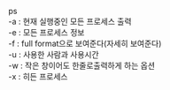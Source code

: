 ps  
-a : 현재 실행중인 모든 프로세스 출력  
-e : 모든 프로세스 정보  
-f : full format으로 보여준다(자세히 보여준다)  
-u : 사용한 사람과 사용시간  
-w : 작은 창이어도 한줄로출력하게 하는 옵션  
-x : 히든 프로세스  
